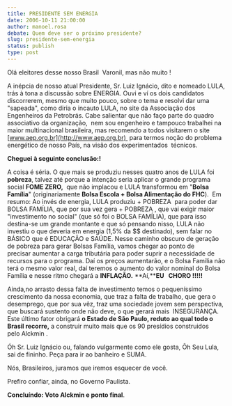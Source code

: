```yaml
---
title: PRESIDENTE SEM ENERGIA
date: 2006-10-11 21:00:00
author: manoel.rosa
debate: Quem deve ser o próximo presidente?
slug: presidente-sem-energia
status: publish 
type: post
---
```


Olá eleitores desse nosso Brasil  Varonil, mas não muito ! 


A inépcia de nosso atual Presidente, Sr. Luiz Ignácio, dito e nomeado LULA, trás à tona a discussão sobre ENERGIA. Ouvi e ví os dois candidatos discorrerem, mesmo que muito pouco, sobre o tema e resolvi dar uma "sapeada", como diria o incauto LULA, no site da Associação dos Engenheiros da Petrobrás. Cabe salientar que não faço parte do quadro associativo da organização,  nem sou engenheiro e tampouco trabalhei na maior multinacional brasileira, mas recomendo a todos visitarem o site [www.aep.org.br](http://www.aep.org.br)  para termos noção do problema energético de nosso País, na visão dos experimentados  técnicos. 


**Cheguei à seguinte conclusão:!**


A coisa é séria. O que mais se produziu nesses quatro anos de LULA foi  **pobreza**, talvez até porque a intenção seria aplicar o grande programa social **FOME ZERO,**  que não implacou e LULA transformou em "**Bolsa Família**" (originariamente **Bolsa Escola + Bolsa Alimentação do FHC**).  Em resumo: Ao invés de energia, LULA produziu + POBREZA  para poder dar BOLSA FAMÍLIA, que por sua vez gera + POBREZA , que vai exigir maior  "investimento no social" (que só foi o BOLSA FAMÍLIA), que para isso destina-se um grande montante e que só pensando nisso, LULA não  investiu o que deveria em energia (1,5% da $$ destinado), sem falar no BÁSICO que é EDUCAÇÂO e SAÚDE. Nesse caminho obscuro de geração de pobreza para gerar Bolsas Família, vamos chegar ao ponto de precisar aumentar a carga tributária para poder suprir a necessidade de recursos para o programa. Daí os preços aumentarão, e o Bolsa Família não terá o mesmo valor real, daí teremos o aumento do valor nominal do Bolsa Família e nesse ritmo chegará a **INFLAÇÃO.** **Aí,****EU   CHORO !!!!!**


Ainda,no arrasto dessa falta de investimento temos o pequeníssimo crescimento da nossa economia, que traz a falta de trabalho, que gera o desemprego, que por sua vêz, traz uma sociedade jovem sem perspectiva, que buscará sustento onde não deve, o que gerará mais  INSEGURANÇA. Este último fator obrigará **o Estado de São Paulo, reduto ao qual todo o Brasil recorre,** a construir muito mais que os 90 presídios construidos pelo Alckmin .


Óh Sr. Luiz Ignácio ou, falando vulgarmente como ele gosta, Ôh Seu Lula, sai de fininho. Peça para ir ao banheiro e SUMA.


Nós, Brasileiros, juramos que iremos esquecer de você. 


Prefiro confiar, ainda, no Governo Paulista.


**Concluíndo: Voto Alckmin e ponto final**.  


 



